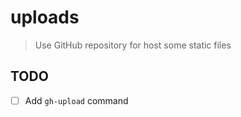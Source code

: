 # uploads

> Use GitHub repository for host some static files

## TODO

- [ ] Add `gh-upload` command
